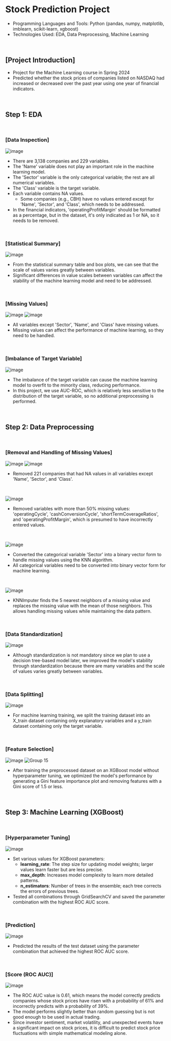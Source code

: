 # Stock Prediction Project
* Programming Languages and Tools: Python (pandas, numpy, matplotlib, imblearn, scikit-learn, xgboost)
* Technologies Used: EDA, Data Preprocessing, Machine Learning

<br/>

## [Project Introduction]
* Project for the Machine Learning course in Spring 2024
* Predicted whether the stock prices of companies listed on NASDAQ had increased or decreased over the past year using one year of financial indicators.

<br/>

## Step 1: EDA

<br/>

### [Data Inspection]
![image](https://github.com/YounseoKim62/Data-Analysis-Projects-KR/assets/161654460/68b44d07-3e9a-420d-81fa-4381f7d4ec93)

* There are 3,138 companies and 229 variables.
* The 'Name' variable does not play an important role in the machine learning model.
* The 'Sector' variable is the only categorical variable; the rest are all numerical variables.
* The 'Class' variable is the target variable.
* Each variable contains NA values.
  * Some companies (e.g., CBH) have no values entered except for 'Name', 'Sector', and 'Class', which needs to be addressed.
* In the financial indicators, 'operatingProfitMargin' should be formatted as a percentage, but in the dataset, it's only indicated as 1 or NA, so it needs to be removed.

<br/>

### [Statistical Summary]
![image](https://github.com/YounseoKim62/Data-Analysis-Projects-KR/assets/161654460/db206e4b-8723-4b6f-a7b1-ddae62337c4f)

* From the statistical summary table and box plots, we can see that the scale of values varies greatly between variables.
* Significant differences in value scales between variables can affect the stability of the machine learning model and need to be addressed.

<br/>

### [Missing Values]
![image](https://github.com/YounseoKim62/Data-Analysis-Projects-KR/assets/161654460/a65cf719-490b-4cac-9156-f1c470eef5cd)
![image](https://github.com/YounseoKim62/Data-Analysis-Projects-KR/assets/161654460/13f15b3d-d5cf-4e36-b4b0-c1e2545e4f8f)

* All variables except 'Sector', 'Name', and 'Class' have missing values.
* Missing values can affect the performance of machine learning, so they need to be handled.

<br/>

### [Imbalance of Target Variable]
![image](https://github.com/YounseoKim62/Data-Analysis-Projects-KR/assets/161654460/f8be6cdd-1cc2-4419-bbe6-34b0c43dc703)

* The imbalance of the target variable can cause the machine learning model to overfit to the minority class, reducing performance.
* In this project, we use AUC-ROC, which is relatively less sensitive to the distribution of the target variable, so no additional preprocessing is performed.

<br/>

## Step 2: Data Preprocessing

<br/>

### [Removal and Handling of Missing Values]
![image](https://github.com/YounseoKim62/Data-Analysis-Projects-KR/assets/161654460/83a39fcb-fa34-427f-9fc2-b3f7834d5055)
![image](https://github.com/YounseoKim62/Data-Analysis-Projects-KR/assets/161654460/00b1ea7f-bb33-4c6c-9ba0-1c35f0fb4bbe)

* Removed 221 companies that had NA values in all variables except 'Name', 'Sector', and 'Class'.

<br/>

![image](https://github.com/YounseoKim62/Data-Analysis-Projects-KR/assets/161654460/a33622e1-f7b1-4877-a9a2-ddfc838fc374)

* Removed variables with more than 50% missing values: 'operatingCycle', 'cashConversionCycle', 'shortTermCoverageRatios', and 'operatingProfitMargin', which is presumed to have incorrectly entered values.

<br/>

![image](https://github.com/YounseoKim62/Data-Analysis-Projects-KR/assets/161654460/793613e2-b023-453c-8cde-e435a5dc379d)

* Converted the categorical variable 'Sector' into a binary vector form to handle missing values using the KNN algorithm.
* All categorical variables need to be converted into binary vector form for machine learning.

<br/>

![image](https://github.com/YounseoKim62/Data-Analysis-Projects-KR/assets/161654460/eeb100d2-45de-4aaf-98b1-4dfc7631bd3c)

* KNNImputer finds the 5 nearest neighbors of a missing value and replaces the missing value with the mean of those neighbors. This allows handling missing values while maintaining the data pattern.

<br/>

### [Data Standardization]
![image](https://github.com/YounseoKim62/Data-Analysis-Projects-KR/assets/161654460/af5f10ff-e88e-4d39-83f7-5dc1d196340a)

* Although standardization is not mandatory since we plan to use a decision tree-based model later, we improved the model's stability through standardization because there are many variables and the scale of values varies greatly between variables.

<br/>

### [Data Splitting]
![image](https://github.com/YounseoKim62/Data-Analysis-Projects-KR/assets/161654460/0f192f61-8839-44bf-bc45-b4afda8b84ad)

* For machine learning training, we split the training dataset into an X_train dataset containing only explanatory variables and a y_train dataset containing only the target variable.

<br/>

### [Feature Selection]
![image](https://github.com/YounseoKim62/Data-Analysis-Projects-KR/assets/161654460/28708656-2e68-4d30-8fb5-4b2b07812464)
![Group 15](https://github.com/YounseoKim62/Data-Analysis-Projects-KR/assets/161654460/3ba2b2d0-0b46-4379-8b9c-37df59a946ac)

* After training the preprocessed dataset on an XGBoost model without hyperparameter tuning, we optimized the model's performance by generating a Gini feature importance plot and removing features with a Gini score of 1.5 or less.

<br/>

## Step 3: Machine Learning (XGBoost)

<br/>

### [Hyperparameter Tuning]
![image](https://github.com/YounseoKim62/Data-Analysis-Projects-KR/assets/161654460/a66c0583-a6ff-47eb-9cf8-86d54605e7dc)

* Set various values for XGBoost parameters:
  * **learning_rate**: The step size for updating model weights; larger values learn faster but are less precise.
  * **max_depth**: Increases model complexity to learn more detailed patterns.
  * **n_estimators**: Number of trees in the ensemble; each tree corrects the errors of previous trees.
* Tested all combinations through GridSearchCV and saved the parameter combination with the highest ROC AUC score.

<br/>

### [Prediction]
![image](https://github.com/YounseoKim62/Data-Analysis-Projects-KR/assets/161654460/a39e6e91-d4eb-4de9-a73c-b7460064ec9e)

* Predicted the results of the test dataset using the parameter combination that achieved the highest ROC AUC score.

<br/>

### [Score (ROC AUC)]
![image](https://github.com/YounseoKim62/Data-Analysis-Projects-KR/assets/161654460/a47bb48e-4799-4151-9d1a-ba950a94ec12)

* The ROC AUC value is 0.61, which means the model correctly predicts companies whose stock prices have risen with a probability of 61% and incorrectly predicts with a probability of 39%.
* The model performs slightly better than random guessing but is not good enough to be used in actual trading.
* Since investor sentiment, market volatility, and unexpected events have a significant impact on stock prices, it is difficult to predict stock price fluctuations with simple mathematical modeling alone.
